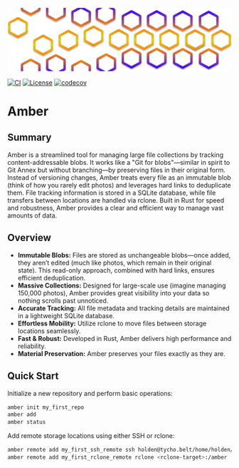 ![img.png](docs/res/logo.png)

[![CI](https://github.com/ReSqAr/amber/actions/workflows/ci.yaml/badge.svg)](https://github.com/ReSqAr/amber/actions)
[![License](https://img.shields.io/github/license/ReSqAr/amber.svg)](LICENSE)
[![codecov](https://codecov.io/gh/ReSqAr/amber/branch/main/graph/badge.svg)](https://codecov.io/gh/ReSqAr/amber)

# Amber

## Summary

Amber is a streamlined tool for managing large file collections by tracking content-addressable blobs. It works like a "Git for blobs"—similar in spirit to Git Annex but without branching—by preserving files in their original form. Instead of versioning changes, Amber treats every file as an immutable blob (think of how you rarely edit photos) and leverages hard links to deduplicate them. File tracking information is stored in a SQLite database, while file transfers between locations are handled via rclone. Built in Rust for speed and robustness, Amber provides a clear and efficient way to manage vast amounts of data.

## Overview

- **Immutable Blobs:** Files are stored as unchangeable blobs—once added, they aren’t edited (much like photos, which remain in their original state). This read-only approach, combined with hard links, ensures efficient deduplication.
- **Massive Collections:** Designed for large-scale use (imagine managing 150,000 photos), Amber provides great visibility into your data so nothing scrolls past unnoticed.
- **Accurate Tracking:** All file metadata and tracking details are maintained in a lightweight SQLite database.
- **Effortless Mobility:** Utilize rclone to move files between storage locations seamlessly.
- **Fast & Robust:** Developed in Rust, Amber delivers high performance and reliability.
- **Material Preservation:** Amber preserves your files exactly as they are.

## Quick Start

Initialize a new repository and perform basic operations:

```bash
amber init my_first_repo
amber add
amber status
```

Add remote storage locations using either SSH or rclone:

```bash
amber remote add my_first_ssh_remote ssh holden@tycho.belt/home/holden/rocinante
amber remote add my_first_rclone_remote rclone <rclone-target>:/amber
```
